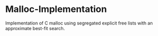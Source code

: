 # Malloc-Implementation
Implementation of C malloc using segregated explicit free lists with an approximate best-fit search.
